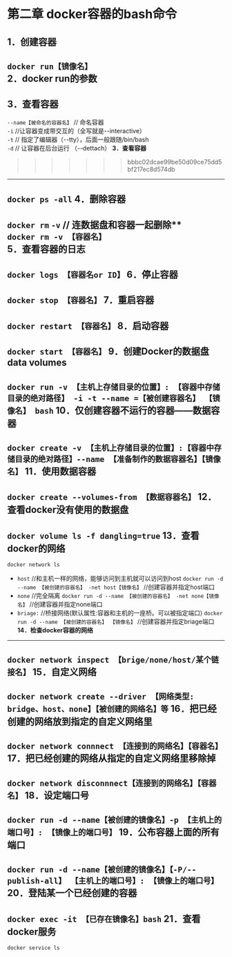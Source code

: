 第二章 docker容器的bash命令
==================
**1．创建容器**  
--------------
`docker run【镜像名】`  
**2．docker run的参数**  
------------------
**3．查看容器**  
---------  
`--name【被命名的容器名】`    // 命名容器   
`-i`     //让容器变成带交互的（全写就是--interactive）  
`-t`     // 指定了编辑器（--tty），后面一般跟随/bin/bash  
`-d`     // 让容器在后台运行 （--dettach） 
**3．查看容器**  
>>>>>>> bbbc02dcae99be50d09ce75dd5bf217ec8d574db  
--------------  
`docker ps -all` 
**4．删除容器**  
--------------  
`docker rm` 
`-v`  // 连数据盘和容器一起删除**  
`docker rm -v 【容器名】`  
**5．查看容器的日志**  
--------------  
`docker logs 【容器名or ID】`
**6．停止容器**
--------------
`docker stop 【容器名】`
**7．重启容器**
--------------
`docker restart 【容器名】`
**8．启动容器**
--------------
`docker start 【容器名】`
**9．创建Docker的数据盘data volumes**
--------------
`docker run -v 【主机上存储目录的位置】: 【容器中存储目录的绝对路径】 -i -t --name =【被创建容器名】 【镜像名】 bash`
**10．仅创建容器不运行的容器——数据容器**
--------------
`docker create -v 【主机上存储目录的位置】:【容器中存储目录的绝对路径】--name 【准备制作的数据容器名】【镜像名】`
**11．使用数据容器**
--------------
`docker create --volumes-from 【数据容器名】`
**12．查看docker没有使用的数据盘**
--------------
`docker volume ls -f dangling=true`
**13．查看docker的网络**
--------------
`docker network ls`
* `host` //和主机一样的网络，能够访问到主机就可以访问到host
`docker run -d --name 【被创建的容器名】 -net host【镜像名】` //创建容器并指定host端口
* `none` //完全隔离
`docker run -d --name 【被创建的容器名】 -net none【镜像名】` //创建容器并指定none端口
* `briage:` //桥接网络(默认属性:容器和主机的一座桥。可以被指定端口)
`docker run -d --name 【被创建的容器名】 【镜像名】` //创建容器并指定briage端口
**14．检查docker容器的网络**
--------------
`docker network inspect 【brige/none/host/某个链接名】`
**15．自定义网络**
--------------
`docker network create --driver 【网络类型: bridge、host、none】【被创建的网络名】等`
**16．把已经创建的网络放到指定的自定义网络里**
--------------
`docker network connnect 【连接到的网络名】【容器名】`
**17．把已经创建的网络从指定的自定义网络里移除掉**
--------------
`docker network disconnnect【连接到的网络名】【容器名】`
**18．设定端口号**
--------------
`docker run -d --name【被创建的镜像名】-p 【主机上的端口号】: 【镜像上的端口号】`
**19．公布容器上面的所有端口**
--------------
`docker run -d --name【被创建的镜像名】【-P/--publish-all】 【主机上的端口号】: 【镜像上的端口号】`
**20．登陆某一个已经创建的容器**
--------------
`docker exec -it 【已存在镜像名】bash`
**21．查看docker服务**
--------------
`docker service ls`
